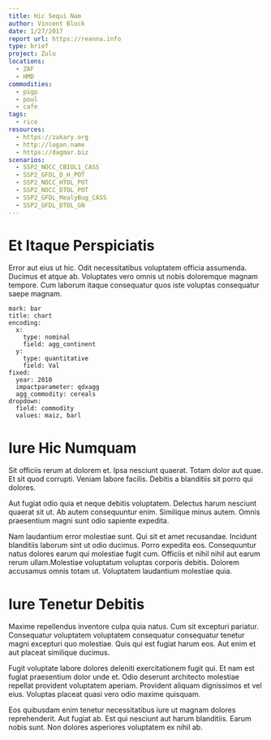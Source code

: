 ```yaml
---
title: Hic Sequi Nam
author: Vincent Block
date: 1/27/2017
report url: https://reanna.info
type: brief
project: Zulu
locations:
  - ZAF
  - HMD
commodities:
  - pigp
  - poul
  - cafe
tags:
  - rice
resources:
  - https://zakary.org
  - http://logan.name
  - https://dagmar.biz
scenarios:
  - SSP2_NOCC_CBIOL1_CASS
  - SSP2_GFDL_D_H_POT
  - SSP2_NOCC_HTOL_POT
  - SSP2_NOCC_DTOL_POT
  - SSP2_GFDL_MealyBug_CASS
  - SSP2_GFDL_DTOL_GN
---
```

# Et Itaque Perspiciatis
Error aut eius ut hic. Odit necessitatibus voluptatem officia assumenda. Ducimus et atque ab. Voluptates vero omnis ut nobis doloremque magnam tempore. Cum laborum itaque consequatur quos iste voluptas consequatur saepe magnam.

```vis
mark: bar
title: chart
encoding:
  x:
    type: nominal
    field: agg_continent
  y:
    type: quantitative
    field: Val
fixed:
  year: 2010
  impactparameter: qdxagg
  agg_commodity: cereals
dropdown:
  field: commodity
  values: maiz, barl
```

# Iure Hic Numquam
Sit officiis rerum at dolorem et. Ipsa nesciunt quaerat. Totam dolor aut quae. Et sit quod corrupti. Veniam labore facilis. Debitis a blanditiis sit porro qui dolores.
 Aut fugiat odio quia et neque debitis voluptatem. Delectus harum nesciunt quaerat sit ut. Ab autem consequuntur enim. Similique minus autem. Omnis praesentium magni sunt odio sapiente expedita.
 Nam laudantium error molestiae sunt. Qui sit et amet recusandae. Incidunt blanditiis laborum sint ut odio ducimus. Porro expedita eos. Consequuntur natus dolores earum qui molestiae fugit cum. Officiis et nihil nihil aut earum rerum ullam.Molestiae voluptatum voluptas corporis debitis. Dolorem accusamus omnis totam ut. Voluptatem laudantium molestiae quia.

# Iure Tenetur Debitis
Maxime repellendus inventore culpa quia natus. Cum sit excepturi pariatur. Consequatur voluptatem voluptatem consequatur consequatur tenetur magni excepturi quo molestiae. Quis qui est fugiat harum eos. Aut enim et aut placeat similique ducimus.
 Fugit voluptate labore dolores deleniti exercitationem fugit qui. Et nam est fugiat praesentium dolor unde et. Odio deserunt architecto molestiae repellat provident voluptatem aperiam. Provident aliquam dignissimos et vel eius. Voluptas placeat quasi vero odio maxime quisquam.
 Eos quibusdam enim tenetur necessitatibus iure ut magnam dolores reprehenderit. Aut fugiat ab. Est qui nesciunt aut harum blanditiis. Earum nobis sunt. Non dolores asperiores voluptatem ex nihil ab.
